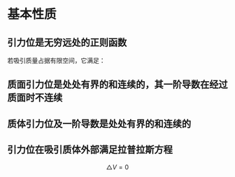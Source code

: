 # 基本性质

## 引力位是无穷远处的正则函数

若吸引质量占据有限空间，它满足：
$$  $$

## 质面引力位是处处有界的和连续的，其一阶导数在经过质面时不连续

## 质体引力位及一阶导数是处处有界的和连续的

## 引力位在吸引质体外部满足拉普拉斯方程

$$ \bigtriangleup V=0 $$
